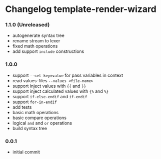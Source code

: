 # Changelog template-render-wizard

### 1.1.0 (Unreleased)
  - autogenerate syntax tree
  - rename stream to lexer
  - fixed math operations
  - add support `include` constructions

### 1.0.0
  - support `--set key=value` for pass variables in context
  - read values-files `--values <file-name>`
  - support inject values with `{{` and `}}`
  - support inject calculated values with `{%` and `%}`
  - support `if-else-endif` and `if-endif`
  - support `for-in-endif`
  - add tests
  - basic math operations
  - basic compare operations
  - logical `and` and `or` operations
  - build syntax tree

### 0.0.1
  - initial commit

